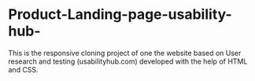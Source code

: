 # Product-Landing-page-usability-hub-
This is the responsive cloning project of one the website based on User research and testing (usabilityhub.com) developed with the help of HTML and CSS.
